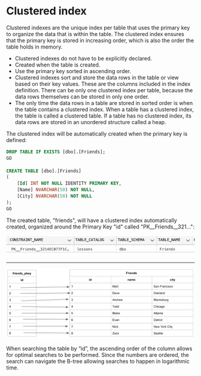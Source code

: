# Clustered index

Clustered indexes are the unique index per table that uses the primary key to organize the data that is within the table. The clustered index ensures that the primary key is stored in increasing order, which is also the order the table holds in memory.

* Clustered indexes do not have to be explicitly declared.
* Created when the table is created.
* Use the primary key sorted in ascending order.
* Clustered indexes sort and store the data rows in the table or view based on their key values. These are the columns included in the index definition. There can be only one clustered index per table, because the data rows themselves can be stored in only one order.  
* The only time the data rows in a table are stored in sorted order is when the table contains a clustered index. When a table has a clustered index, the table is called a clustered table. If a table has no clustered index, its data rows are stored in an unordered structure called a heap.

The clustered index will be automatically created when the primary key is defined:

```sql
DROP TABLE IF EXISTS [dbo].[Friends];
GO

CREATE TABLE [dbo].[Friends]
(
    [Id] INT NOT NULL IDENTITY PRIMARY KEY,
    [Name] NVARCHAR(50) NOT NULL,
    [City] NVARCHAR(50) NOT NULL
);
GO
```

The created table, "friends", will have a clustered index automatically created, organized around the Primary Key "id" called "PK__Friends__321...":

![PK](./images/pk_constraint.png)

---

![Primary key to table](./images/pkey_to_table.webp)

When searching the table by “id”, the ascending order of the column allows for optimal searches to be performed. Since the numbers are ordered, the search can navigate the B-tree allowing searches to happen in logarithmic time.